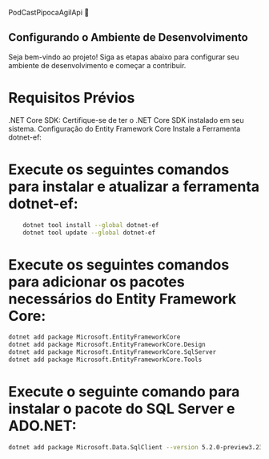 PodCastPipocaAgilApi  🚀


## Configurando o Ambiente de Desenvolvimento
Seja bem-vindo ao projeto! Siga as etapas abaixo para configurar seu ambiente de desenvolvimento e começar a contribuir.

# Requisitos Prévios
.NET Core SDK:
Certifique-se de ter o .NET Core SDK instalado em seu sistema.
Configuração do Entity Framework Core
Instale a Ferramenta dotnet-ef:

# Execute os seguintes comandos para instalar e atualizar a ferramenta dotnet-ef:
```sh
    dotnet tool install --global dotnet-ef
    dotnet tool update --global dotnet-ef
```

# Execute os seguintes comandos para adicionar os pacotes necessários do Entity Framework Core:
```sh
dotnet add package Microsoft.EntityFrameworkCore
dotnet add package Microsoft.EntityFrameworkCore.Design
dotnet add package Microsoft.EntityFrameworkCore.SqlServer
dotnet add package Microsoft.EntityFrameworkCore.Tools
```

# Execute o seguinte comando para instalar o pacote do SQL Server e ADO.NET:
```sh
dotnet add package Microsoft.Data.SqlClient --version 5.2.0-preview3.23201.1
```
